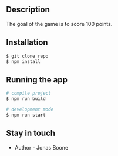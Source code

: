 ## Description

The goal of the game is to score 100 points.



## Installation

```bash
$ git clone repo 
$ npm install
```

## Running the app

```bash
# compile project
$ npm run build

# development mode
$ npm run start
```

## Stay in touch

- Author - Jonas Boone

